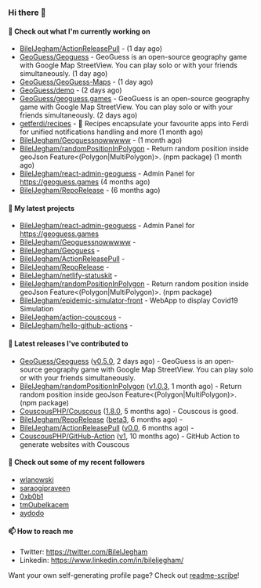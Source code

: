 ### Hi there 👋

#### 👷 Check out what I'm currently working on

- [BilelJegham/ActionReleasePull](https://github.com/BilelJegham/ActionReleasePull) -  (1 day ago)
- [GeoGuess/Geoguess](https://github.com/GeoGuess/Geoguess) - GeoGuess is an open-source geography game with Google Map StreetView. You can play solo or with your friends simultaneously. (1 day ago)
- [GeoGuess/GeoGuess-Maps](https://github.com/GeoGuess/GeoGuess-Maps) -  (1 day ago)
- [GeoGuess/demo](https://github.com/GeoGuess/demo) -  (2 days ago)
- [GeoGuess/geoguess.games](https://github.com/GeoGuess/geoguess.games) - GeoGuess is an open-source geography game with Google Map StreetView. You can play solo or with your friends simultaneously. (2 days ago)
- [getferdi/recipes](https://github.com/getferdi/recipes) - 🍰 Recipes encapsulate your favourite apps into Ferdi for unified notifications handling and more (1 month ago)
- [BilelJegham/Geoguessnowwwww](https://github.com/BilelJegham/Geoguessnowwwww) -  (1 month ago)
- [BilelJegham/randomPositionInPolygon](https://github.com/BilelJegham/randomPositionInPolygon) - Return random position inside geoJson Feature&lt;(Polygon|MultiPolygon)&gt;. (npm package)  (1 month ago)
- [BilelJegham/react-admin-geoguess](https://github.com/BilelJegham/react-admin-geoguess) - Admin Panel for https://geoguess.games (4 months ago)
- [BilelJegham/RepoRelease](https://github.com/BilelJegham/RepoRelease) -  (6 months ago)

#### 🌱 My latest projects

- [BilelJegham/react-admin-geoguess](https://github.com/BilelJegham/react-admin-geoguess) - Admin Panel for https://geoguess.games
- [BilelJegham/Geoguessnowwwww](https://github.com/BilelJegham/Geoguessnowwwww) - 
- [BilelJegham/Geoguess](https://github.com/BilelJegham/Geoguess) - 
- [BilelJegham/ActionReleasePull](https://github.com/BilelJegham/ActionReleasePull) - 
- [BilelJegham/RepoRelease](https://github.com/BilelJegham/RepoRelease) - 
- [BilelJegham/netlify-statuskit](https://github.com/BilelJegham/netlify-statuskit) - 
- [BilelJegham/randomPositionInPolygon](https://github.com/BilelJegham/randomPositionInPolygon) - Return random position inside geoJson Feature&lt;(Polygon|MultiPolygon)&gt;. (npm package) 
- [BilelJegham/epidemic-simulator-front](https://github.com/BilelJegham/epidemic-simulator-front) - WebApp to display Covid19 Simulation
- [BilelJegham/action-couscous](https://github.com/BilelJegham/action-couscous) - 
- [BilelJegham/hello-github-actions](https://github.com/BilelJegham/hello-github-actions) - 

#### 🔭 Latest releases I've contributed to

- [GeoGuess/Geoguess](https://github.com/GeoGuess/Geoguess) ([v0.5.0](https://github.com/GeoGuess/Geoguess/releases/tag/v0.5.0), 2 days ago) - GeoGuess is an open-source geography game with Google Map StreetView. You can play solo or with your friends simultaneously.
- [BilelJegham/randomPositionInPolygon](https://github.com/BilelJegham/randomPositionInPolygon) ([v1.0.3](https://github.com/BilelJegham/randomPositionInPolygon/releases/tag/v1.0.3), 1 month ago) - Return random position inside geoJson Feature&lt;(Polygon|MultiPolygon)&gt;. (npm package) 
- [CouscousPHP/Couscous](https://github.com/CouscousPHP/Couscous) ([1.8.0](https://github.com/CouscousPHP/Couscous/releases/tag/1.8.0), 5 months ago) - Couscous is good.
- [BilelJegham/RepoRelease](https://github.com/BilelJegham/RepoRelease) ([beta3](https://github.com/BilelJegham/RepoRelease/releases/tag/beta3), 6 months ago) - 
- [BilelJegham/ActionReleasePull](https://github.com/BilelJegham/ActionReleasePull) ([v0.0](https://github.com/BilelJegham/ActionReleasePull/releases/tag/v0.0), 6 months ago) - 
- [CouscousPHP/GitHub-Action](https://github.com/CouscousPHP/GitHub-Action) ([v1](https://github.com/CouscousPHP/GitHub-Action/releases/tag/v1), 10 months ago) - GitHub Action to generate websites with Couscous


#### 👯 Check out some of my recent followers

- [wlanowski](https://github.com/wlanowski)
- [saraogipraveen](https://github.com/saraogipraveen)
- [0xb0b1](https://github.com/0xb0b1)
- [tmOubelkacem](https://github.com/tmOubelkacem)
- [aydodo](https://github.com/aydodo)


#### 📫 How to reach me

- Twitter: https://twitter.com/BilelJegham
- Linkedin: https://www.linkedin.com/in/bileljegham/

Want your own self-generating profile page? Check out [readme-scribe](https://github.com/muesli/readme-scribe)!
